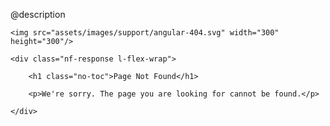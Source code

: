 @description

<div class="nf-container l-flex-wrap flex-center">

    <img src="assets/images/support/angular-404.svg" width="300" height="300"/>

    <div class="nf-response l-flex-wrap">

        <h1 class="no-toc">Page Not Found</h1>

        <p>We're sorry. The page you are looking for cannot be found.</p>

    </div>

</div>

<aio-file-not-found-search></aio-file-not-found-search>

